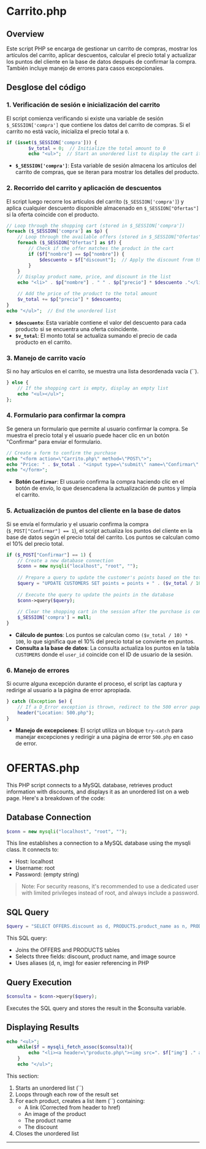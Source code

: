 # Carrito.php

## Overview

Este script PHP se encarga de gestionar un carrito de compras, mostrar los artículos del carrito, aplicar descuentos, calcular el precio total y actualizar los puntos del cliente en la base de datos después de confirmar la compra. También incluye manejo de errores para casos excepcionales.

## Desglose del código

### 1. Verificación de sesión e inicialización del carrito

El script comienza verificando si existe una variable de sesión `$_SESSION['compra']` que contiene los datos del carrito de compras. Si el carrito no está vacío, inicializa el precio total a `0`.

```php
if (isset($_SESSION['compra'])) {
        $v_total = 0;  // Initialize the total amount to 0
        echo "<ul>";  // Start an unordered list to display the cart items
```

- **`$_SESSION['compra']`**: Esta variable de sesión almacena los artículos del carrito de compras, que se iteran para mostrar los detalles del producto.

### 2. Recorrido del carrito y aplicación de descuentos

El script luego recorre los artículos del carrito (`$_SESSION['compra']`) y aplica cualquier descuento disponible almacenado en `$_SESSION["Ofertas"]` si la oferta coincide con el producto.

```php
// Loop through the shopping cart (stored in $_SESSION['compra'])
foreach ($_SESSION['compra'] as $p) {
    // Loop through the available offers (stored in $_SESSION["Ofertas"])
    foreach ($_SESSION["Ofertas"] as $f) {
        // Check if the offer matches the product in the cart
        if ($f["nombre"] == $p["nombre"]) {
            $descuento = $f["discount"];  // Apply the discount from the offer
        }
    }
    // Display product name, price, and discount in the list
    echo "<li>" . $p["nombre"] . " " . $p["precio"] * $descuento ."</li>";

    // Add the price of the product to the total amount
    $v_total += $p["precio"] * $descuento;
}
echo "</ul>";  // End the unordered list
```

- **`$descuento`**: Esta variable contiene el valor del descuento para cada producto si se encuentra una oferta coincidente.
- **`$v_total`**: El monto total se actualiza sumando el precio de cada producto en el carrito.

### 3. Manejo de carrito vacío

Si no hay artículos en el carrito, se muestra una lista desordenada vacía (``).

```php
} else {
    // If the shopping cart is empty, display an empty list
    echo "<ul></ul>";
};
```

### 4. Formulario para confirmar la compra

Se genera un formulario que permite al usuario confirmar la compra. Se muestra el precio total y el usuario puede hacer clic en un botón "Confirmar" para enviar el formulario.

```php
// Create a form to confirm the purchase
echo "<form action=\"Carrito.php\" method=\"POST\">";
echo "Price: " . $v_total . "<input type=\"submit\" name=\"Confirmar\" value=1/>";  // Display the total price and submit button
echo "</form>";
```

- **Botón `Confirmar`**: El usuario confirma la compra haciendo clic en el botón de envío, lo que desencadena la actualización de puntos y limpia el carrito.

### 5. Actualización de puntos del cliente en la base de datos

Si se envía el formulario y el usuario confirma la compra (`$_POST["Confirmar"] == 1`), el script actualiza los puntos del cliente en la base de datos según el precio total del carrito. Los puntos se calculan como el 10% del precio total.

```php
if ($_POST["Confirmar"] == 1) {
    // Create a new database connection
    $conn = new mysqli("localhost", "root", "");
    
    // Prepare a query to update the customer's points based on the total purchase
    $query = "UPDATE CUSTOMERS SET points = points + " . ($v_total / 10) * 100 . " WHERE user_id = " . $_SESSION["USER_ID"];
    
    // Execute the query to update the points in the database
    $conn->query($query);
    
    // Clear the shopping cart in the session after the purchase is confirmed
    $_SESSION['compra'] = null;
}
```

- **Cálculo de puntos**: Los puntos se calculan como `($v_total / 10) * 100`, lo que significa que el 10% del precio total se convierte en puntos.
- **Consulta a la base de datos**: La consulta actualiza los puntos en la tabla `CUSTOMERS` donde el `user_id` coincide con el ID de usuario de la sesión.

### 6. Manejo de errores

Si ocurre alguna excepción durante el proceso, el script las captura y redirige al usuario a la página de error apropiada.

```php
} catch (Exception $e) {
    // If a D_Error exception is thrown, redirect to the 500 error page
    header("Location: 500.php");
}
```

- **Manejo de excepciones**: El script utiliza un bloque `try-catch` para manejar excepciones y redirigir a una página de error `500.php` en caso de error.

# OFERTAS.php

This PHP script connects to a MySQL database, retrieves product information with discounts, and displays it as an unordered list on a web page. Here's a breakdown of the code:

## Database Connection

```php
$conn = new mysqli("localhost", "root", "");
```

This line establishes a connection to a MySQL database using the mysqli class. It connects to:

- Host: localhost
- Username: root
- Password: (empty string)

> Note: For security reasons, it's recommended to use a dedicated user with limited privileges instead of root, and always include a password.

## SQL Query

```php
$query = "SELECT OFFERS.discount as d, PRODUCTS.product_name as n, PRODUCTS.img_src as img FROM OFFERS JOIN PRODUCTS ON OFFERS.prod_id = PRODUCTS.product_id";
```

This SQL query:

- Joins the OFFERS and PRODUCTS tables
- Selects three fields: discount, product name, and image source
- Uses aliases (d, n, img) for easier referencing in PHP

## Query Execution

```php
$consulta = $conn->query($query);
```

Executes the SQL query and stores the result in the $consulta variable.

## Displaying Results

```php
echo "<ul>";
    while($f = mysqli_fetch_assoc($consulta)){
        echo "<li><a header=\"producto.php\"><img src=". $f["img"] ." alt=\"\"></a>". $f["n"] ." ". $f["d"] ."</li>";
    }
    echo "</ul>";
```

This section:

1. Starts an unordered list (``)
2. Loops through each row of the result set
3. For each product, creates a list item (``) containing:
   - A link (Corrected from header to href)
   - An image of the product
   - The product name
   - The discount
4. Closes the unordered list

---